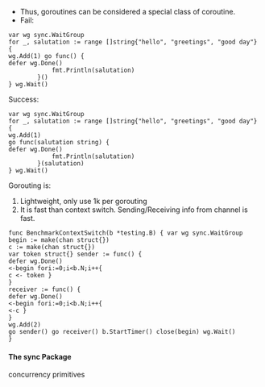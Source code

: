 - Thus, goroutines can be considered a special class of coroutine.
- Fail:
```
var wg sync.WaitGroup
for _, salutation := range []string{"hello", "greetings", "good day"} {
wg.Add(1) go func() {
defer wg.Done()
            fmt.Println(salutation)
        }()
} wg.Wait()
```
Success:
```
var wg sync.WaitGroup
for _, salutation := range []string{"hello", "greetings", "good day"} {
wg.Add(1)
go func(salutation string) {
defer wg.Done()
            fmt.Println(salutation)
        }(salutation)
} wg.Wait()
```
Gorouting is:
1. Lightweight, only use 1k per gorouting
2. It is fast than context switch. Sending/Receiving info from channel is fast.
```
func BenchmarkContextSwitch(b *testing.B) { var wg sync.WaitGroup
begin := make(chan struct{})
c := make(chan struct{})
var token struct{} sender := func() {
defer wg.Done()
<-begin fori:=0;i<b.N;i++{
c <- token }
}
receiver := func() {
defer wg.Done()
<-begin fori:=0;i<b.N;i++{
<-c }
}
wg.Add(2)
go sender() go receiver() b.StartTimer() close(begin) wg.Wait()
}
```
#### The sync Package
concurrency primitives
